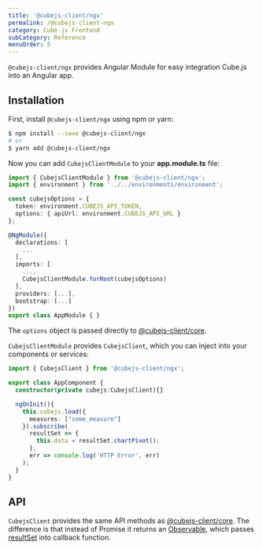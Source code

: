 ```yaml
---
title: '@cubejs-client/ngx'
permalink: /@cubejs-client-ngx
category: Cube.js Frontend
subCategory: Reference
menuOrder: 5
---
```


`@cubejs-client/ngx` provides Angular Module for easy integration Cube.js
into an Angular app.

## Installation

First, install `@cubejs-client/ngx` using npm or yarn:

```bash
$ npm install --save @cubejs-client/ngx
# or
$ yarn add @cubejs-client/ngx
```

Now you can add `CubejsClientModule` to your **app.module.ts** file:

```typescript
import { CubejsClientModule } from '@cubejs-client/ngx';
import { environment } from '../../environments/environment';

const cubejsOptions = {
  token: environment.CUBEJS_API_TOKEN,
  options: { apiUrl: environment.CUBEJS_API_URL }
};

@NgModule({
  declarations: [
    ...
  ],
  imports: [
    ...,
    CubejsClientModule.forRoot(cubejsOptions)
  ],
  providers: [...],
  bootstrap: [...]
})
export class AppModule { }
```

The `options` object is passed directly to [@cubejs-client/core](/@cubejs-client-core).

`CubejsClientModule` provides `CubejsClient`, which you can inject into your components or services:

```typescript
import { CubejsClient } from '@cubejs-client/ngx';

export class AppComponent {
  constructor(private cubejs:CubejsClient){}

  ngOnInit(){
    this.cubejs.load({
      measures: ["some_measure"]
    }).subscribe(
      resultSet => {
        this.data = resultSet.chartPivot();
      },
      err => console.log('HTTP Error', err)
    );
  }
}
```

## API

`CubejsClient` provides the same API methods as [@cubejs-client/core](/@cubejs-client-core#cubejs-api).
The difference is that instead of Promise it returns an [Observable](http://reactivex.io/rxjs/class/es6/Observable.js~Observable.html),
which passes [resultSet](/@cubejs-client-core#result-set) into callback function.

